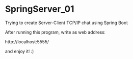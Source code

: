 # SpringServer_01
Trying to create Server-Client TCP/IP chat using Spring Boot

After running this program, write as web address:

http://localhost:5555/

and enjoy it! :)
